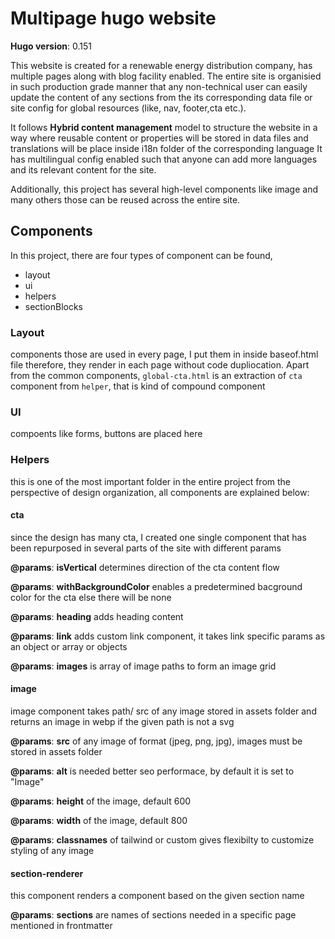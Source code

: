 # Multipage hugo website

**Hugo version**: 0.151

This website is created for a renewable energy distribution company, has multiple pages along with blog facility enabled. The entire site is organisied in such production grade manner that any non-technical user can easily update the content of any sections from the its corresponding data file or site config for global resources (like, nav, footer,cta etc.).

It follows **Hybrid content management** model to structure the website in a way where reusable content or properties will be stored in data files and translations will be place inside i18n folder of the corresponding language It has multilingual config enabled such that anyone can add more languages and its relevant content for the site.

Additionally, this project has several high-level components like image and many others those can be reused across the entire site.

## Components

In this project, there are four types of component can be found,

- layout
- ui
- helpers
- sectionBlocks

### Layout

components those are used in every page, I put them in inside baseof.html file therefore, they render in each page without code dupliocation. Apart from the common components, `global-cta.html` is an extraction of `cta` component from `helper`, that is kind of compound component

### UI

compoents like forms, buttons are placed here

### Helpers

this is one of the most important folder in the entire project from the perspective of design organization, all components are explained below:

#### cta

since the design has many cta, I created one single component that has been repurposed in several parts of the site with different params

**@params**: **isVertical** determines direction of the cta content flow

**@params**: **withBackgroundColor** enables a predetermined bacground color for the cta else there will be none

**@params**: **heading** adds heading content

**@params**: **link** adds custom link component, it takes link specific params as an object or array or objects

**@params**: **images** is array of image paths to form an image grid

#### image

image component takes path/ src of any image stored in assets folder and returns an image in webp if the given path is not a svg

**@params**: **src** of any image of format (jpeg, png, jpg), images must be stored in assets folder

**@params**: **alt** is needed better seo performace, by default it is set to "Image"

**@params**: **height** of the image, default 600

**@params**: **width** of the image, default 800

**@params**: **classnames** of tailwind or custom gives flexibilty to customize styling of any image

#### section-renderer

this component renders a component based on the given section name

**@params**: **sections** are names of sections needed in a specific page mentioned in frontmatter
